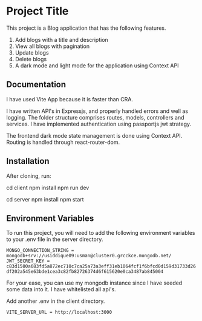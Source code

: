 
# Project Title

This project is a Blog application that has the following features.
1. Add blogs with a title and description
2. View all blogs with pagination
3. Update blogs
5. Delete blogs
6. A dark mode and light mode for the application using Context API

## Documentation

I have used Vite App because it is faster than CRA. 

I have written API's in Expressjs, and properly handled errors and well as logging. The folder structure comprises routes, models, controllers and services. I have implemented authentication using passportjs jwt strategy. 

The frontend dark mode state management is done using Context API. Routing is handled through react-router-dom. 

## Installation

After cloning, run:

cd client
npm install
npm run dev

cd server
npm install
npm start

    
## Environment Variables

To run this project, you will need to add the following environment variables to your .env file in the server directory.

`MONGO_CONNECTION_STRING = mongodb+srv://usiddique09:usman@cluster0.grcckce.mongodb.net/`
`JWT_SECRET_KEY = c83d1500a683fd5a872ec710c7ca25a73a3eff31eb1064fcf1f6bfcd0d159d31733d26df202a545e63bde1cea3c82fb82726374d6f615620e0ca3487ab845004`

For your ease, you can use my mongodb instance since I have seeded some data into it. I have whitelisted all api's. 

Add another .env in the client directory.

`VITE_SERVER_URL = http://localhost:3000`
